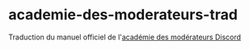 # academie-des-moderateurs-trad
Traduction du manuel officiel de l'[académie des modérateurs Discord](https://discord.com/moderation)

